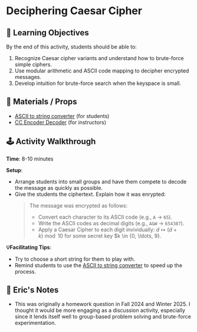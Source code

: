 # Deciphering Caesar Cipher

## 🎯 Learning Objectives
By the end of this activity, students should be able to:

1. Recognize Caesar cipher variants and understand how to brute-force simple ciphers.
2. Use modular arithmetic and ASCII code mapping to decipher encrypted messages.
3. Develop intuition for brute-force search when the keyspace is small.

## 🧰 Materials / Props
- [ASCII to string converter](https://onlinestringtools.com/convert-ascii-to-string) (for students)
- [CC Encoder Decoder](./cc-notebook.ipynb) (for instructors)

## 🕹️ Activity Walkthrough

**Time**: 8-10 minutes

**Setup**:
- Arrange students into small groups and have them compete to decode the message as quickly as possible.
- Give the students the ciphertext. Explain how it was enrypted:
    > The message was encrypted as follows:
    > - Convert each character to its ASCII code (e.g., `A` → `65`).
    > - Write the ASCII codes as decimal digits (e.g., `A&W` → `654387`).
    > - Apply a Caesar Cipher to each digit invividually: $d \mapsto (d+k) \bmod 10$ for some secret key $k \in \{0, \ldots, 9\}.

**💡Facilitating Tips**:
- Try to choose a short string for them to play with. 
- Remind students to use the [ASCII to string converter](https://onlinestringtools.com/convert-ascii-to-string) to speed up the process. 

## 📝 Eric's Notes

- This was originally a homework question in Fall 2024 and Winter 2025. I thought it would be more engaging as a discussion activity, especially since it lends itself well to group-based problem solving and brute-force experimentation.
